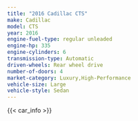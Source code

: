 ```yaml
---
title: "2016 Cadillac CTS"
make: Cadillac
model: CTS
year: 2016
engine-fuel-type: regular unleaded
engine-hp: 335
engine-cylinders: 6
transmission-type: Automatic
driven-wheels: Rear wheel drive
number-of-doors: 4
market-category: Luxury,High-Performance
vehicle-size: Large
vehicle-style: Sedan
---
```


{{< car_info >}}
